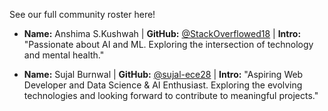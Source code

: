 See our full community roster here!

* **Name:** Anshima S.Kushwah | **GitHub:** [@StackOverflowed18](https://github.com/StackOverflowed18) | **Intro:** "Passionate about AI and ML. Exploring the intersection of technology and mental health."

* **Name:** Sujal Burnwal | **GitHub:** [@sujal-ece28](https://github.com/sujal-ece28) | **Intro:** "Aspiring Web Developer and Data Science & AI Enthusiast. Exploring the evolving technologies and looking forward to contribute to meaningful projects."
